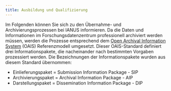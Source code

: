 ```yaml
---
title: Ausbildung und Qualifizierung
---
```


Im Folgenden können Sie sich zu den Übernahme- und Archivierungsprozessen bei IANUS informieren. Da die Daten und Informationen im Forschungsdatenzentrum professionell archiviert werden müssen, werden die Prozesse entsprechend dem [Open Archival Information System](http://nestor.sub.uni-goettingen.de/handbuch/artikel/nestor_handbuch_artikel_183.pdf) (OAIS) Referenzmodell umgesetzt. Dieser OAIS-Standard definiert drei Informationspakete, die nacheinander nach bestimmten Vorgaben prozessiert werden. Die Bezeichnungen der Informationspakete wurden aus diesem Standard übernommen:

- Einlieferungspaket = Submission Information Package - SIP
- Archivierungspaket = Archival Information Package - AIP
- Darstellungspaket = Dissemination Information Package - DIP

